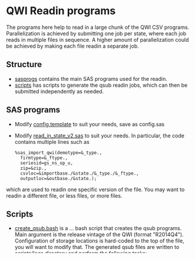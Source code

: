QWI Readin programs
===============

The programs here help to read in a large chunk of the QWI CSV programs. Parallelization is achieved by submitting one job per state, where each job reads in multiple files in sequence. A higher amount of parallelization could be achieved by making each file readin a separate job.

Structure
---------
* [sasprogs](sasprogs/) contains the main SAS programs used for the readin.
* [scripts](scripts/) has scripts to generate the qsub readin jobs, which can then be submitted independently as needed.

SAS programs
------------
* Modify [config.template](sasprogs/config.template) to suit your needs, save as config.sas
* Modify [read_in_state_v2.sas](sasprogs/read_in_state_v2.sas) to suit your needs. In particular, the code contains multiple lines such as

      %sas_import_qwi(demotype=&_type.,
        firmtype=&_ftype.,
        seriesid=gs_ns_op_u,
        zip=&zip.,
        csvloc=&importbase./&state./&_type./&_ftype.,
        outputloc=&outbase./&state.);

which are used to readin one specific version of the file. You may want to readin a different file, or less files, or more files.

Scripts
--------
* [create_qsub.bash](scripts/create_qsub.bash) is a ... bash script that creates the qsub programs. Main argument is the release vintage of the QWI (format "R2014Q4"). Configuration of storage locations is hard-coded to the top of the file, you will want to modify that. The generated qsub files are written to scripts/logs directory and perform the following tasks:
    * run SAS (from the sasprogs/ directory), writing to node-specific temporary space (by default, as configured - your config may vary)
    * rsync the file to the final storage location

* [launch_qsub.bash](scripts/launch_qsub.bash) is designed to launch ALL jobs in the current directory (may do some other checks as well if called differently, no longer being actively used).

Alternatively, users can launch qsub jobs manually. 
